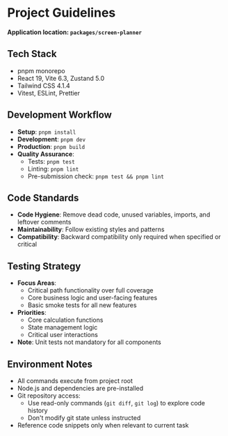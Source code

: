 # Project Guidelines

**Application location: `packages/screen-planner`**

## Tech Stack

- pnpm monorepo
- React 19, Vite 6.3, Zustand 5.0
- Tailwind CSS 4.1.4
- Vitest, ESLint, Prettier

## Development Workflow

- **Setup**: `pnpm install`
- **Development**: `pnpm dev`
- **Production**: `pnpm build`
- **Quality Assurance**:
  - Tests: `pnpm test`
  - Linting: `pnpm lint`
  - Pre-submission check: `pnpm test && pnpm lint`

## Code Standards

- **Code Hygiene**: Remove dead code, unused variables, imports, and leftover comments
- **Maintainability**: Follow existing styles and patterns
- **Compatibility**: Backward compatibility only required when specified or critical

## Testing Strategy

- **Focus Areas**:
  - Critical path functionality over full coverage
  - Core business logic and user-facing features
  - Basic smoke tests for all new features
- **Priorities**:
  - Core calculation functions
  - State management logic
  - Critical user interactions
- **Note**: Unit tests not mandatory for all components

## Environment Notes

- All commands execute from project root
- Node.js and dependencies are pre-installed
- Git repository access:
  - Use read-only commands (`git diff`, `git log`) to explore code history
  - Don't modify git state unless instructed
- Reference code snippets only when relevant to current task
